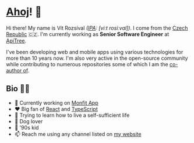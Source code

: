 # [Ahoj](https://en.wiktionary.org/wiki/ahoj)! 👋

Hi there! My name is Vít Rozsíval _([IPA](https://en.wikipedia.org/wiki/International_Phonetic_Alphabet): \[viːt rosiːval])_. I come from the [Czech Republic](https://en.wikipedia.org/wiki/Czech_Republic) 🇨🇿. I'm currently working as **Senior Software Engineer** at [ApiTree](https://github.com/apitreecz).

I've been developing web and mobile apps using various technologies for more than 10 years now. I'm also very active in the open-source community while contributing to numerous repositories some of which I am the [co-author of](https://github.com/wavevision).

## Bio 💁‍♂️

- 🔭 Currently working on [Monfit App](https://monfit.cz/aplikace/)
- ♥️ Big fan of [React](https://github.com/facebook/react) and [TypeScript](https://github.com/microsoft/TypeScript)
- 🌱 Trying to learn how to live a self-sufficient life
- 🐶 Dog lover
- 👶 '90s kid
- 📫 Reach me using any channel listed on [my website](http://vitrozsival.cz)
